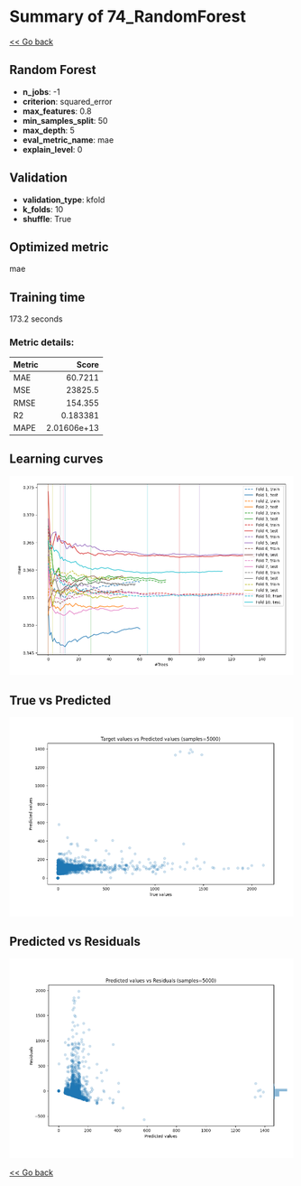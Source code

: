 # Summary of 74_RandomForest

[<< Go back](../README.md)


## Random Forest
- **n_jobs**: -1
- **criterion**: squared_error
- **max_features**: 0.8
- **min_samples_split**: 50
- **max_depth**: 5
- **eval_metric_name**: mae
- **explain_level**: 0

## Validation
 - **validation_type**: kfold
 - **k_folds**: 10
 - **shuffle**: True

## Optimized metric
mae

## Training time

173.2 seconds

### Metric details:
| Metric   |           Score |
|:---------|----------------:|
| MAE      |    60.7211      |
| MSE      | 23825.5         |
| RMSE     |   154.355       |
| R2       |     0.183381    |
| MAPE     |     2.01606e+13 |



## Learning curves
![Learning curves](learning_curves.png)
## True vs Predicted

![True vs Predicted](true_vs_predicted.png)


## Predicted vs Residuals

![Predicted vs Residuals](predicted_vs_residuals.png)



[<< Go back](../README.md)
